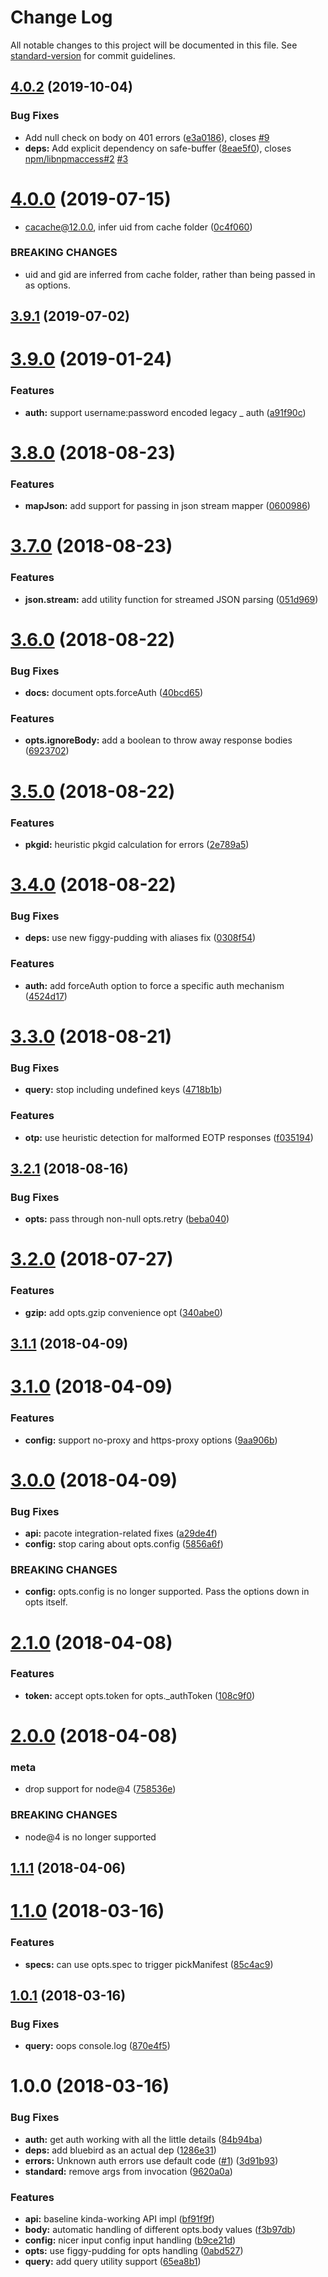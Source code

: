 # Change Log

All notable changes to this project will be documented in this file.
See [standard-version](https://github.com/conventional-changelog/standard-version) for commit guidelines.

<a name="4.0.2"></a>

## [4.0.2](https://github.com/npm/registry-fetch/compare/v4.0.0...v4.0.2) (2019-10-04)

### Bug Fixes

* Add null check on body on 401 errors ([e3a0186](https://github.com/npm/registry-fetch/commit/e3a0186)),
  closes [#9](https://github.com/npm/registry-fetch/issues/9)
* **deps:** Add explicit dependency on safe-buffer ([8eae5f0](https://github.com/npm/registry-fetch/commit/8eae5f0)),
  closes [npm/libnpmaccess#2](https://github.com/npm/libnpmaccess/issues/2) [#3](https://github.com/npm/registry-fetch/issues/3)

<a name="4.0.0"></a>

# [4.0.0](https://github.com/npm/registry-fetch/compare/v3.9.1...v4.0.0) (2019-07-15)

* cacache@12.0.0, infer uid from cache folder ([0c4f060](https://github.com/npm/registry-fetch/commit/0c4f060))

### BREAKING CHANGES

* uid and gid are inferred from cache folder, rather than being passed in as options.

<a name="3.9.1"></a>

## [3.9.1](https://github.com/npm/registry-fetch/compare/v3.9.0...v3.9.1) (2019-07-02)

<a name="3.9.0"></a>

# [3.9.0](https://github.com/npm/registry-fetch/compare/v3.8.0...v3.9.0) (2019-01-24)

### Features

* **auth:** support username:password encoded legacy _
  auth ([a91f90c](https://github.com/npm/registry-fetch/commit/a91f90c))

<a name="3.8.0"></a>

# [3.8.0](https://github.com/npm/registry-fetch/compare/v3.7.0...v3.8.0) (2018-08-23)

### Features

* **mapJson:** add support for passing in json stream
  mapper ([0600986](https://github.com/npm/registry-fetch/commit/0600986))

<a name="3.7.0"></a>

# [3.7.0](https://github.com/npm/registry-fetch/compare/v3.6.0...v3.7.0) (2018-08-23)

### Features

* **json.stream:** add utility function for streamed JSON
  parsing ([051d969](https://github.com/npm/registry-fetch/commit/051d969))

<a name="3.6.0"></a>

# [3.6.0](https://github.com/npm/registry-fetch/compare/v3.5.0...v3.6.0) (2018-08-22)

### Bug Fixes

* **docs:** document opts.forceAuth ([40bcd65](https://github.com/npm/registry-fetch/commit/40bcd65))

### Features

* **opts.ignoreBody:** add a boolean to throw away response
  bodies ([6923702](https://github.com/npm/registry-fetch/commit/6923702))

<a name="3.5.0"></a>

# [3.5.0](https://github.com/npm/registry-fetch/compare/v3.4.0...v3.5.0) (2018-08-22)

### Features

* **pkgid:** heuristic pkgid calculation for errors ([2e789a5](https://github.com/npm/registry-fetch/commit/2e789a5))

<a name="3.4.0"></a>

# [3.4.0](https://github.com/npm/registry-fetch/compare/v3.3.0...v3.4.0) (2018-08-22)

### Bug Fixes

* **deps:** use new figgy-pudding with aliases fix ([0308f54](https://github.com/npm/registry-fetch/commit/0308f54))

### Features

* **auth:** add forceAuth option to force a specific auth
  mechanism ([4524d17](https://github.com/npm/registry-fetch/commit/4524d17))

<a name="3.3.0"></a>

# [3.3.0](https://github.com/npm/registry-fetch/compare/v3.2.1...v3.3.0) (2018-08-21)

### Bug Fixes

* **query:** stop including undefined keys ([4718b1b](https://github.com/npm/registry-fetch/commit/4718b1b))

### Features

* **otp:** use heuristic detection for malformed EOTP
  responses ([f035194](https://github.com/npm/registry-fetch/commit/f035194))

<a name="3.2.1"></a>

## [3.2.1](https://github.com/npm/registry-fetch/compare/v3.2.0...v3.2.1) (2018-08-16)

### Bug Fixes

* **opts:** pass through non-null opts.retry ([beba040](https://github.com/npm/registry-fetch/commit/beba040))

<a name="3.2.0"></a>

# [3.2.0](https://github.com/npm/registry-fetch/compare/v3.1.1...v3.2.0) (2018-07-27)

### Features

* **gzip:** add opts.gzip convenience opt ([340abe0](https://github.com/npm/registry-fetch/commit/340abe0))

<a name="3.1.1"></a>

## [3.1.1](https://github.com/npm/registry-fetch/compare/v3.1.0...v3.1.1) (2018-04-09)

<a name="3.1.0"></a>

# [3.1.0](https://github.com/npm/registry-fetch/compare/v3.0.0...v3.1.0) (2018-04-09)

### Features

* **config:** support no-proxy and https-proxy options ([9aa906b](https://github.com/npm/registry-fetch/commit/9aa906b))

<a name="3.0.0"></a>

# [3.0.0](https://github.com/npm/registry-fetch/compare/v2.1.0...v3.0.0) (2018-04-09)

### Bug Fixes

* **api:** pacote integration-related fixes ([a29de4f](https://github.com/npm/registry-fetch/commit/a29de4f))
* **config:** stop caring about opts.config ([5856a6f](https://github.com/npm/registry-fetch/commit/5856a6f))

### BREAKING CHANGES

* **config:** opts.config is no longer supported. Pass the options down in opts itself.

<a name="2.1.0"></a>

# [2.1.0](https://github.com/npm/registry-fetch/compare/v2.0.0...v2.1.0) (2018-04-08)

### Features

* **token:** accept opts.token for opts._authToken ([108c9f0](https://github.com/npm/registry-fetch/commit/108c9f0))

<a name="2.0.0"></a>

# [2.0.0](https://github.com/npm/registry-fetch/compare/v1.1.1...v2.0.0) (2018-04-08)

### meta

* drop support for node@4 ([758536e](https://github.com/npm/registry-fetch/commit/758536e))

### BREAKING CHANGES

* node@4 is no longer supported

<a name="1.1.1"></a>

## [1.1.1](https://github.com/npm/registry-fetch/compare/v1.1.0...v1.1.1) (2018-04-06)

<a name="1.1.0"></a>

# [1.1.0](https://github.com/npm/registry-fetch/compare/v1.0.1...v1.1.0) (2018-03-16)

### Features

* **specs:** can use opts.spec to trigger pickManifest ([85c4ac9](https://github.com/npm/registry-fetch/commit/85c4ac9))

<a name="1.0.1"></a>

## [1.0.1](https://github.com/npm/registry-fetch/compare/v1.0.0...v1.0.1) (2018-03-16)

### Bug Fixes

* **query:** oops console.log ([870e4f5](https://github.com/npm/registry-fetch/commit/870e4f5))

<a name="1.0.0"></a>

# 1.0.0 (2018-03-16)

### Bug Fixes

* **auth:** get auth working with all the little
  details ([84b94ba](https://github.com/npm/registry-fetch/commit/84b94ba))
* **deps:** add bluebird as an actual dep ([1286e31](https://github.com/npm/registry-fetch/commit/1286e31))
* **errors:** Unknown auth errors use default
  code ([#1](https://github.com/npm/registry-fetch/issues/1)) ([3d91b93](https://github.com/npm/registry-fetch/commit/3d91b93))
* **standard:** remove args from invocation ([9620a0a](https://github.com/npm/registry-fetch/commit/9620a0a))

### Features

* **api:** baseline kinda-working API impl ([bf91f9f](https://github.com/npm/registry-fetch/commit/bf91f9f))
* **body:** automatic handling of different opts.body
  values ([f3b97db](https://github.com/npm/registry-fetch/commit/f3b97db))
* **config:** nicer input config input handling ([b9ce21d](https://github.com/npm/registry-fetch/commit/b9ce21d))
* **opts:** use figgy-pudding for opts handling ([0abd527](https://github.com/npm/registry-fetch/commit/0abd527))
* **query:** add query utility support ([65ea8b1](https://github.com/npm/registry-fetch/commit/65ea8b1))
